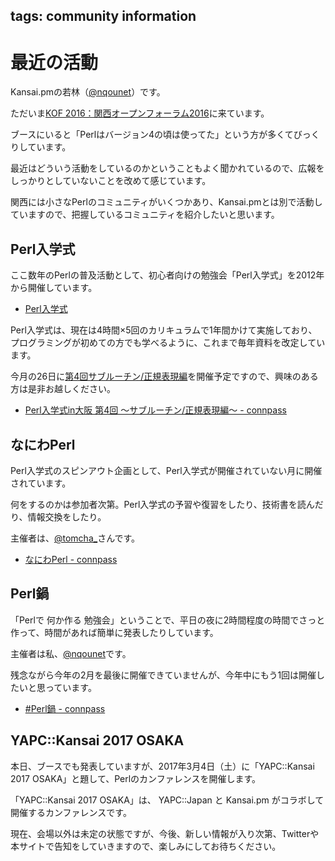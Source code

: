 tags: community information
---
# 最近の活動
Kansai.pmの若林（[@nqounet](https://twitter.com/nqounet)）です。

ただいま[KOF 2016：関西オープンフォーラム2016](https://k-of.jp/2016/)に来ています。

ブースにいると「Perlはバージョン4の頃は使ってた」という方が多くてびっくりしています。

最近はどういう活動をしているのかということもよく聞かれているので、広報をしっかりとしていないことを改めて感じています。

関西には小さなPerlのコミュニティがいくつかあり、Kansai.pmとは別で活動していますので、把握しているコミュニティを紹介したいと思います。

## Perl入学式
ここ数年のPerlの普及活動として、初心者向けの勉強会「Perl入学式」を2012年から開催しています。

- [Perl入学式](http://www.perl-entrance.org/)

Perl入学式は、現在は4時間×5回のカリキュラムで1年間かけて実施しており、プログラミングが初めての方でも学べるように、これまで毎年資料を改定しています。

今月の26日に[第4回サブルーチン/正規表現編](/entry/2016-11-12-02.html)を開催予定ですので、興味のある方は是非お越しください。

- [Perl入学式in大阪 第4回 〜サブルーチン/正規表現編〜 - connpass](http://perl-entrance-osaka.connpass.com/event/40957/)

## なにわPerl
Perl入学式のスピンアウト企画として、Perl入学式が開催されていない月に開催されています。

何をするのかは参加者次第。Perl入学式の予習や復習をしたり、技術書を読んだり、情報交換をしたり。

主催者は、[@tomcha_](https://twitter.com/tomcha_)さんです。

- [なにわPerl - connpass](http://naniwaperl.connpass.com/)

## Perl鍋
「Perlで 何か作る 勉強会」ということで、平日の夜に2時間程度の時間でさっと作って、時間があれば簡単に発表したりしています。

主催者は私、[@nqounet](https://twitter.com/nqounet)です。

残念ながら今年の2月を最後に開催できていませんが、今年中にもう1回は開催したいと思っています。

- [#Perl鍋 - connpass](http://perlnabe.connpass.com/)

## YAPC::Kansai 2017 OSAKA
本日、ブースでも発表していますが、2017年3月4日（土）に「YAPC::Kansai 2017 OSAKA」と題して、Perlのカンファレンスを開催します。

「YAPC::Kansai 2017 OSAKA」は、 YAPC::Japan と Kansai.pm がコラボして開催するカンファレンスです。

現在、会場以外は未定の状態ですが、今後、新しい情報が入り次第、Twitterや本サイトで告知をしていきますので、楽しみにしてお待ちください。

